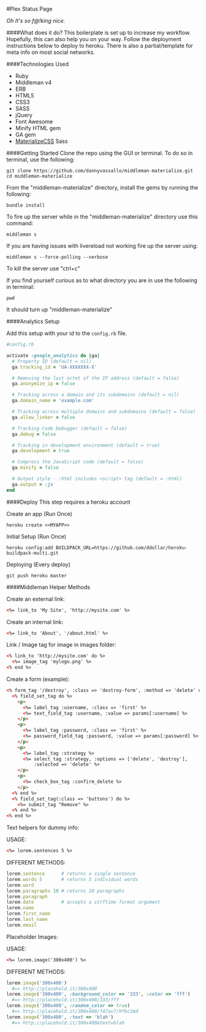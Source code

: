 #Plex Status Page

*Oh It's so f@!king nice.*

####What does it do?
This boilerplate is set up to increase my workflow. Hopefully, this can also help you on your way.
Follow the deployment instructions below to deploy to heroku.
There is also a partial/template for meta info on most social networks.

####Technologies Used
* Ruby
* Middleman v4
* ERB
* HTML5
* CSS3
* SASS
* jQuery
* Font Awesome
* Minify HTML gem
* GA gem
* [MaterializeCSS](http://materializecss.com/) Sass

####Getting Started
Clone the repo using the GUI or terminal. To do so in terminal, use the following:
```shell
git clone https://github.com/dannyvassallo/middleman-materialize.git
cd middleman-materialize
```

From the "middleman-materialize" directory, install the gems by running the following:
```shell
bundle install
```

To fire up the server while in the "middleman-materialize" directory use this command:
```shell
middleman s
```

If you are having issues with livereload not working fire up the server using:
```shell
middleman s --force-polling --verbose
```

To kill the server use "ctrl+c"

If you find yourself curious as to what directory you are in use the following in terminal:
```shell
pwd
```
It should turn up "middleman-materialize"

####Analytics Setup

Add this setup with your id to the `config.rb` file.

```ruby
#config.rb

activate :google_analytics do |ga|
  # Property ID (default = nil)
  ga.tracking_id = 'UA-XXXXXXX-X'

  # Removing the last octet of the IP address (default = false)
  ga.anonymize_ip = false

  # Tracking across a domain and its subdomains (default = nil)
  ga.domain_name = 'example.com'

  # Tracking across multiple domains and subdomains (default = false)
  ga.allow_linker = false

  # Tracking Code Debugger (default = false)
  ga.debug = false

  # Tracking in development environment (default = true)
  ga.development = true

  # Compress the JavaScript code (default = false)
  ga.minify = false

  # Output style - :html includes <script> tag (default = :html)
  ga.output = :js
end
```

####Deploy
This step requires a heroku account

Create an app (Run Once)
```shell
heroku create <<MYAPP>>
```

Initial Setup (Run Once)
```shell
heroku config:add BUILDPACK_URL=https://github.com/ddollar/heroku-buildpack-multi.git
```

Deploying (Every deploy)
```shell
git push heroku master
```

####Middleman Helper Methods

Create an external link:
```html
<%= link_to 'My Site', 'http://mysite.com' %>
```

Create an internal link:
```html
<%= link_to 'About', '/about.html' %>
```

Link / Image tag for image in images folder:
```html
<% link_to 'http://mysite.com' do %>
  <%= image_tag 'mylogo.png' %>
<% end %>
```

Create a form (example):
```html
<% form_tag '/destroy', :class => 'destroy-form', :method => 'delete' do %>
  <% field_set_tag do %>
    <p>
      <%= label_tag :username, :class => 'first' %>
      <%= text_field_tag :username, :value => params[:username] %>
    </p>
    <p>
      <%= label_tag :password, :class => 'first' %>
      <%= password_field_tag :password, :value => params[:password] %>
    </p>
    <p>
      <%= label_tag :strategy %>
      <%= select_tag :strategy, :options => ['delete', 'destroy'],
          :selected => 'delete' %>
    </p>
    <p>
      <%= check_box_tag :confirm_delete %>
    </p>
  <% end %>
  <% field_set_tag(:class => 'buttons') do %>
    <%= submit_tag "Remove" %>
  <% end %>
<% end %>
```

Text helpers for dummy info:

USAGE:
```html
<%= lorem.sentences 5 %>
```

DIFFERENT METHODS:
```ruby
lorem.sentence      # returns a single sentence
lorem.words 5       # returns 5 individual words
lorem.word
lorem.paragraphs 10 # returns 10 paragraphs
lorem.paragraph
lorem.date          # accepts a strftime format argument
lorem.name
lorem.first_name
lorem.last_name
lorem.email
```

Placeholder Images:

USAGE:
```html
<%= lorem.image('300x400') %>
```

DIFFERENT METHODS:
```ruby
lorem.image('300x400')
  #=> http://placehold.it/300x400
lorem.image('300x400', :background_color => '333', :color => 'fff')
  #=> http://placehold.it/300x400/333/fff
lorem.image('300x400', :random_color => true)
  #=> http://placehold.it/300x400/f47av7/9fbc34d
lorem.image('300x400', :text => 'blah')
  #=> http://placehold.it/300x400&text=blah
```
